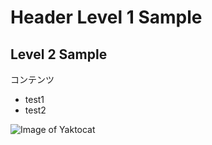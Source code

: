 # Header Level 1 Sample
## Level 2 Sample
コンテンツ
- test1
- test2

![Image of Yaktocat](https://octodex.github.com/images/yaktocat.png)
